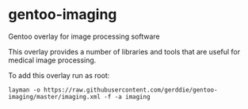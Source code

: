 # gentoo-imaging

Gentoo overlay for image processing software 


This overlay provides a number of libraries and tools
that are useful for medical image processing.

To add this overlay run as root:  

    layman -o https://raw.githubusercontent.com/gerddie/gentoo-imaging/master/imaging.xml -f -a imaging


